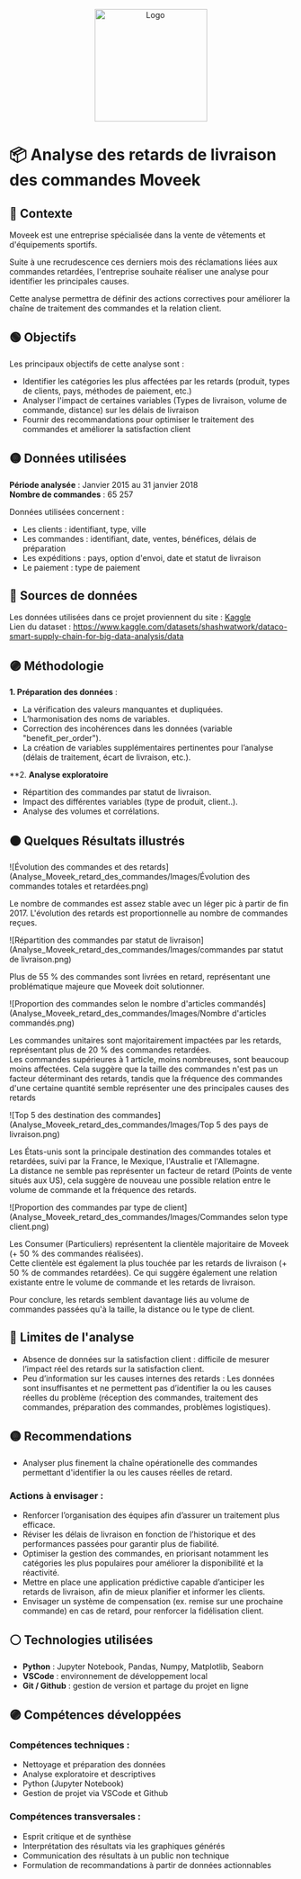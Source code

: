<p align="center">
  <img src="Analyse_Moveek_retard_des_commandes/Images/Moveek_logo.png" alt="Logo" width="200">
</p>

# 📦 Analyse des retards de livraison des commandes Moveek



## 🔵 Contexte

Moveek est une entreprise spécialisée dans la vente de vêtements et d'équipements sportifs. 

Suite à une recrudescence ces derniers mois des réclamations liées aux commandes retardées, l'entreprise souhaite réaliser une analyse pour identifier les principales causes.

Cette analyse permettra de définir des actions correctives pour améliorer la chaîne de traitement des commandes et la relation client.



## 🟢 Objectifs

Les principaux objectifs de cette analyse sont :

- Identifier les catégories les plus affectées par les retards (produit, types de clients, pays, méthodes de paiement, etc.)
- Analyser l'impact de certaines variables (Types de livraison, volume de commande, distance) sur les délais de livraison
- Fournir des recommandations pour optimiser le traitement des commandes et améliorer la satisfaction client



## 🟡 Données utilisées

**Période analysée** : Janvier 2015 au 31 janvier 2018  
**Nombre de commandes** : 65 257

Données utilisées concernent :

- Les clients : identifiant, type, ville
- Les commandes : identifiant, date, ventes, bénéfices, délais de préparation
- Les expéditions : pays, option d'envoi, date et statut de livraison
- Le paiement : type de paiement 



## 🔵 Sources de données

Les données utilisées dans ce projet proviennent du site : [Kaggle](https://www.kaggle.com/)  
Lien du dataset : https://www.kaggle.com/datasets/shashwatwork/dataco-smart-supply-chain-for-big-data-analysis/data



## 🟣 Méthodologie

**1. Préparation des données** :

- La vérification des valeurs manquantes et dupliquées.
- L’harmonisation des noms de variables.
- Correction des incohérences dans les données (variable "benefit_per_order").
- La création de variables supplémentaires pertinentes pour l’analyse (délais de traitement, écart de livraison, etc.).

**2. **Analyse exploratoire**

- Répartition des commandes par statut de livraison.
- Impact des différentes variables (type de produit, client..).
- Analyse des volumes et corrélations.



## 🟠 Quelques Résultats illustrés

![Évolution des commandes et des retards](Analyse_Moveek_retard_des_commandes/Images/Évolution des commandes totales et retardées.png)

Le nombre de commandes est assez stable avec un léger pic à partir de fin 2017. L'évolution des retards est proportionnelle au nombre de commandes reçues.

![Répartition des commandes par statut de livraison](Analyse_Moveek_retard_des_commandes/Images/commandes par statut de livraison.png)

Plus de 55 % des commandes sont livrées en retard, représentant une problématique majeure que Moveek doit solutionner.

![Proportion des commandes selon le nombre d'articles commandés](Analyse_Moveek_retard_des_commandes/Images/Nombre d'articles commandés.png)

Les commandes unitaires sont majoritairement impactées par les retards, représentant plus de 20 % des commandes retardées.  
Les commandes supérieures à 1 article, moins nombreuses, sont beaucoup moins affectées. Cela suggère que la taille des commandes n'est pas un facteur déterminant des retards, tandis que la fréquence des commandes d'une certaine quantité semble représenter une des principales causes des retards

![Top 5 des destination des commandes](Analyse_Moveek_retard_des_commandes/Images/Top 5 des pays de livraison.png)

Les États-unis sont la principale destination des commandes totales et retardées, suivi par la France, le Mexique, l'Australie et l'Allemagne.  
La distance ne semble pas représenter un facteur de retard (Points de vente situés aux US), cela suggère de nouveau une possible relation entre le volume de commande et la fréquence des retards.

![Proportion des commandes par type de client](Analyse_Moveek_retard_des_commandes/Images/Commandes selon type client.png)

Les Consumer (Particuliers) représentent la clientèle majoritaire de Moveek (+ 50 % des commandes réalisées).  
Cette clientèle est également la plus touchée par les retards de livraison (+ 50 % de commandes retardées). Ce qui suggère également une relation existante entre le volume de commande et les retards de livraison.

Pour conclure, les retards semblent davantage liés au volume de commandes passées qu'à la taille, la distance ou le type de client.



## 🔴 Limites de l'analyse

- Absence de données sur la satisfaction client : difficile de mesurer l’impact réel des retards sur la satisfaction client.
- Peu d’information sur les causes internes des retards : Les données sont insuffisantes et ne permettent pas d’identifier la ou les causes réelles du problème (réception des commandes, traitement des commandes, préparation des commandes, problèmes logistiques).



## 🟡 Recommendations

- Analyser plus finement la chaîne opérationelle des commandes permettant d'identifier la ou les causes réelles de retard.

### Actions à envisager : 

- Renforcer l’organisation des équipes afin d’assurer un traitement plus efficace.
- Réviser les délais de livraison en fonction de l’historique et des performances passées pour garantir plus de fiabilité.
- Optimiser la gestion des commandes, en priorisant notamment les catégories les plus populaires pour améliorer la disponibilité et la réactivité.
- Mettre en place une application prédictive capable d’anticiper les retards de livraison, afin de mieux planifier et informer les clients.
- Envisager un système de compensation (ex. remise sur une prochaine commande) en cas de retard, pour renforcer la fidélisation client.




## ⚪ Technologies utilisées

- **Python** : Jupyter Notebook, Pandas, Numpy, Matplotlib, Seaborn
- **VSCode** : environnement de développement local
- **Git / Github** : gestion de version et partage du projet en ligne



## 🟣 Compétences développées

### Compétences techniques :

- Nettoyage et préparation des données
- Analyse exploratoire et descriptives
- Python (Jupyter Notebook)
- Gestion de projet via VSCode et Github

### Compétences transversales : 

- Esprit critique et de synthèse
- Interprétation des résultats via les graphiques générés
- Communication des résultats à un public non technique
- Formulation de recommandations à partir de données actionnables
